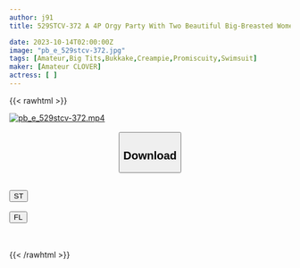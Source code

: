 ```yaml
---
author: j91
title: 529STCV-372 A 4P Orgy Party With Two Beautiful Big-Breasted Women Dressed Up In Divine Style In Swimsuits! ! They Lovingly Share Their Big Dicks♪ They Are On The Verge Of Exploding With Non-Stop Simultaneous T*****e That Shows Off Their Amazing Skills! ! → Simultaneous Orgasm With Intense Portio T*****e In Return Www This Summer’s Limited Paripi And Devilish Gals Are Confirmed To Be Pregnant With Thick Facial Cumshots & Continuous Creampie! ? A Total Of 6 Shots In A Row That Will Dry Up The Sperm! ! [#Clover×Pool×Nampa #Rika-Chan/Hina-Chan]

date: 2023-10-14T02:00:00Z
image: "pb_e_529stcv-372.jpg"
tags: [Amateur,Big Tits,Bukkake,Creampie,Promiscuity,Swimsuit]
maker: [Amateur CLOVER]
actress: [ ]
---
```



{{< rawhtml >}}

<div class="video" data-videoid="4xOjlG6PP2SpVX">
    <a href="javascript:;">
        <img src="https://my.j91.asia/posts/pb_e_529stcv-372/pb_e_529stcv-372.jpg" width="WIDTH" height="HEIGHT" alt="pb_e_529stcv-372.mp4" loading="lazy">
    </a>
</div>

<script type="text/javascript" src="https://j91.asia/asset/on-demand-st.js"></script>

<br>
  <link rel="stylesheet" href="https://j91.asia/asset/bs5.css">
  
  <center>
  <button class="btn btn-primary" type="button" data-bs-toggle="collapse" data-bs-target=".multi-collapse" aria-expanded="false" aria-controls="multiCollapseExample1 multiCollapseExample2"><h2>Download</h2></button></center>
</p>
<div class="row">
  <div class="col">
    <div class="collapse multi-collapse" id="multiCollapseExample1">
      <div class="card card-body">
	      	      <br>
<div class="buttons">  
<a href="https://streamtape.to/v/4xOjlG6PP2SpVX"><button class="btn-hover color-3"><i class="fa fa-download"></i> ST</button></a></div>
    </div>
  </div>
</div>
  <div class="col">
    <div class="collapse multi-collapse" id="multiCollapseExample2">
      <div class="card card-body">
	      <br>
<div class="buttons">
    <a href="https://filelions.online/f/jgxpg7e3gj9b"><button class="btn-hover color-9"><i class="fa fa-download"></i> FL</button></a></div>
<br><br>
      </div>
    </div>
  </div>
</div>

{{< /rawhtml >}}
